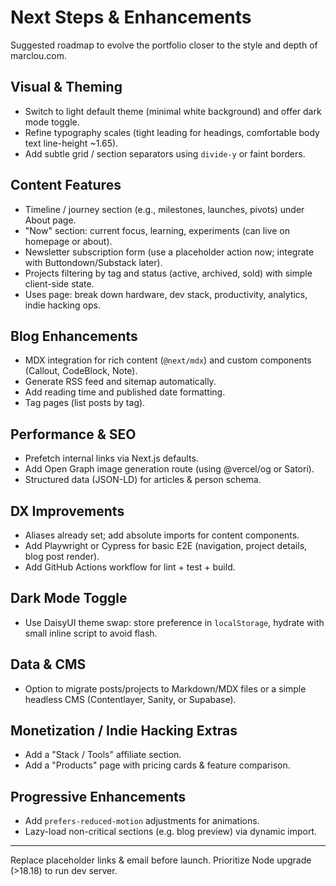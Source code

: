 # Next Steps & Enhancements

Suggested roadmap to evolve the portfolio closer to the style and depth of marclou.com.

## Visual & Theming
- Switch to light default theme (minimal white background) and offer dark mode toggle.
- Refine typography scales (tight leading for headings, comfortable body text line-height ~1.65).
- Add subtle grid / section separators using `divide-y` or faint borders.

## Content Features
- Timeline / journey section (e.g., milestones, launches, pivots) under About page.
- "Now" section: current focus, learning, experiments (can live on homepage or about).
- Newsletter subscription form (use a placeholder action now; integrate with Buttondown/Substack later).
- Projects filtering by tag and status (active, archived, sold) with simple client-side state.
- Uses page: break down hardware, dev stack, productivity, analytics, indie hacking ops.

## Blog Enhancements
- MDX integration for rich content (`@next/mdx`) and custom components (Callout, CodeBlock, Note).
- Generate RSS feed and sitemap automatically.
- Add reading time and published date formatting.
- Tag pages (list posts by tag).

## Performance & SEO
- Prefetch internal links via Next.js defaults.
- Add Open Graph image generation route (using @vercel/og or Satori).
- Structured data (JSON-LD) for articles & person schema.

## DX Improvements
- Aliases already set; add absolute imports for content components.
- Add Playwright or Cypress for basic E2E (navigation, project details, blog post render).
- Add GitHub Actions workflow for lint + test + build.

## Dark Mode Toggle
- Use DaisyUI theme swap: store preference in `localStorage`, hydrate with small inline script to avoid flash.

## Data & CMS
- Option to migrate posts/projects to Markdown/MDX files or a simple headless CMS (Contentlayer, Sanity, or Supabase).

## Monetization / Indie Hacking Extras
- Add a "Stack / Tools" affiliate section.
- Add a "Products" page with pricing cards & feature comparison.

## Progressive Enhancements
- Add `prefers-reduced-motion` adjustments for animations.
- Lazy-load non-critical sections (e.g. blog preview) via dynamic import.

---
Replace placeholder links & email before launch. Prioritize Node upgrade (>18.18) to run dev server.
